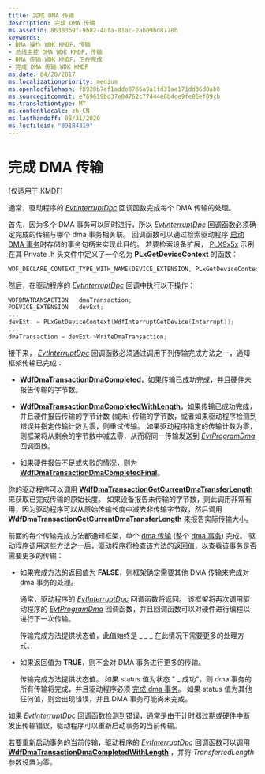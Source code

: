 ```yaml
---
title: 完成 DMA 传输
description: 完成 DMA 传输
ms.assetid: 86383b9f-9b82-4afa-81ac-2ab09bd8778b
keywords:
- DMA 操作 WDK KMDF，传输
- 总线主控 DMA WDK KMDF，传输
- DMA 传输 WDK KMDF，正在完成
- 完成 DMA 传输 WDK KMDF
ms.date: 04/20/2017
ms.localizationpriority: medium
ms.openlocfilehash: f8920b7ef1adde0766a9a1fd31ae171dd36d0ab0
ms.sourcegitcommit: e769619bd37e04762c77444e8b4ce9fe86ef09cb
ms.translationtype: MT
ms.contentlocale: zh-CN
ms.lasthandoff: 08/31/2020
ms.locfileid: "89184319"
---
```

# <a name="completing-a-dma-transfer"></a>完成 DMA 传输


\[仅适用于 KMDF\]




通常，驱动程序的 [*EvtInterruptDpc*](/windows-hardware/drivers/ddi/wdfinterrupt/nc-wdfinterrupt-evt_wdf_interrupt_dpc) 回调函数完成每个 DMA 传输的处理。

首先，因为多个 DMA 事务可以同时进行，所以 [*EvtInterruptDpc*](/windows-hardware/drivers/ddi/wdfinterrupt/nc-wdfinterrupt-evt_wdf_interrupt_dpc) 回调函数必须确定完成的传输与哪个 dma 事务相关联。 回调函数可以通过检索驱动程序 [启动 DMA 事务](starting-a-dma-transaction.md)时存储的事务句柄来实现此目的。 若要检索设备扩展， [PLX9x5x](https://go.microsoft.com/fwlink/p/?linkid=256157) 示例在其 Private .h 头文件中定义了一个名为 **PLxGetDeviceContext** 的函数：

```cpp
WDF_DECLARE_CONTEXT_TYPE_WITH_NAME(DEVICE_EXTENSION, PLxGetDeviceContext)
```

然后，在驱动程序的 [*EvtInterruptDpc*](/windows-hardware/drivers/ddi/wdfinterrupt/nc-wdfinterrupt-evt_wdf_interrupt_dpc) 回调中执行以下操作：

```cpp
WDFDMATRANSACTION   dmaTransaction;
PDEVICE_EXTENSION   devExt;
...
devExt  = PLxGetDeviceContext(WdfInterruptGetDevice(Interrupt));
...
dmaTransaction = devExt->WriteDmaTransaction;
```

接下来， [*EvtInterruptDpc*](/windows-hardware/drivers/ddi/wdfinterrupt/nc-wdfinterrupt-evt_wdf_interrupt_dpc) 回调函数必须通过调用下列传输完成方法之一，通知框架传输已完成：

-   [**WdfDmaTransactionDmaCompleted**](/windows-hardware/drivers/ddi/wdfdmatransaction/nf-wdfdmatransaction-wdfdmatransactiondmacompleted)，如果传输已成功完成，并且硬件未报告传输的字节数。

-   [**WdfDmaTransactionDmaCompletedWithLength**](/windows-hardware/drivers/ddi/wdfdmatransaction/nf-wdfdmatransaction-wdfdmatransactiondmacompletedwithlength)，如果传输已成功完成，并且硬件报告传输的字节计数 (或未) 传输的字节数，或者如果驱动程序检测到错误并指定传输计数为零，则重试传输。 如果驱动程序指定的传输计数为零，则框架将从剩余的字节数中减去零，从而将同一传输发送到 [*EvtProgramDma*](/windows-hardware/drivers/ddi/wdfdmatransaction/nc-wdfdmatransaction-evt_wdf_program_dma) 回调函数。

-   如果硬件报告不足或失败的情况，则为[**WdfDmaTransactionDmaCompletedFinal**](/windows-hardware/drivers/ddi/wdfdmatransaction/nf-wdfdmatransaction-wdfdmatransactiondmacompletedfinal)。

你的驱动程序可以调用 [**WdfDmaTransactionGetCurrentDmaTransferLength**](/windows-hardware/drivers/ddi/wdfdmatransaction/nf-wdfdmatransaction-wdfdmatransactiongetcurrentdmatransferlength) 来获取已完成传输的原始长度。 如果设备报告未传输的字节数，则此调用非常有用，因为驱动程序可以从原始传输长度中减去非传输字节数，然后调用 **WdfDmaTransactionGetCurrentDmaTransferLength** 来报告实际传输大小。

前面的每个传输完成方法都通知框架，单个 [dma 传输](dma-transactions-and-dma-transfers.md) (整个 [dma 事务](dma-transactions-and-dma-transfers.md)) 完成。 驱动程序调用这些方法之一后，驱动程序将检查该方法的返回值，以查看该事务是否需要更多的传输：

-   如果完成方法的返回值为 **FALSE**，则框架确定需要其他 DMA 传输来完成对 dma 事务的处理。

    通常，驱动程序的 [*EvtInterruptDpc*](/windows-hardware/drivers/ddi/wdfinterrupt/nc-wdfinterrupt-evt_wdf_interrupt_dpc) 回调函数将返回。 该框架将再次调用驱动程序的 [*EvtProgramDma*](/windows-hardware/drivers/ddi/wdfdmatransaction/nc-wdfdmatransaction-evt_wdf_program_dma) 回调函数，并且回调函数可以对硬件进行编程以进行下一次传输。

    传输完成方法提供状态值，此值始终是 \_ \_ \_ 在此情况下需要更多的处理方式。

-   如果返回值为 **TRUE**，则不会对 DMA 事务进行更多的传输。

    传输完成方法提供状态值。 如果 status 值为状态 " \_ 成功"，则 dma 事务的所有传输将完成，并且驱动程序必须 [完成 dma 事务](completing-a-dma-transaction.md)。 如果 status 值为其他任何值，则会出现错误，并且 DMA 事务可能尚未完成。

如果 [*EvtInterruptDpc*](/windows-hardware/drivers/ddi/wdfinterrupt/nc-wdfinterrupt-evt_wdf_interrupt_dpc) 回调函数检测到错误，通常是由于计时器过期或硬件中断发出传输错误，驱动程序可以重新启动事务的当前传输。

若要重新启动事务的当前传输，驱动程序的 [*EvtInterruptDpc*](/windows-hardware/drivers/ddi/wdfinterrupt/nc-wdfinterrupt-evt_wdf_interrupt_dpc) 回调函数可以调用 [**WdfDmaTransactionDmaCompletedWithLength**](/windows-hardware/drivers/ddi/wdfdmatransaction/nf-wdfdmatransaction-wdfdmatransactiondmacompletedwithlength) ，并将 *TransferredLength* 参数设置为零。

 

